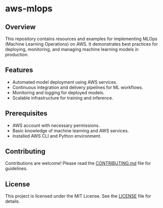 # aws-mlops

## Overview

This repository contains resources and examples for implementing MLOps (Machine Learning Operations) on AWS. It demonstrates best practices for deploying, monitoring, and managing machine learning models in production.

## Features

- Automated model deployment using AWS services.
- Continuous integration and delivery pipelines for ML workflows.
- Monitoring and logging for deployed models.
- Scalable infrastructure for training and inference.

## Prerequisites

- AWS account with necessary permissions.
- Basic knowledge of machine learning and AWS services.
- Installed AWS CLI and Python environment.

## Contributing

Contributions are welcome! Please read the [CONTRIBUTING.md](CONTRIBUTING.md) file for guidelines.

## License

This project is licensed under the MIT License. See the [LICENSE](LICENSE) file for details.
